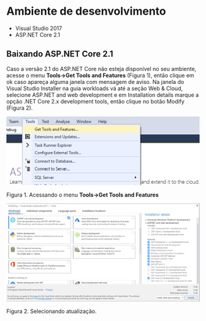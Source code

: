 # Ambiente de desenvolvimento

 - Visual Studio 2017
 - ASP.NET Core 2.1
 

 ## Baixando ASP.NET Core 2.1
 
 Caso a versão 2.1 do ASP.NET Core não esteja disponível no seu ambiente, acesse o menu **Tools->Get Tools and Features** (Figura 1), então clique em ok caso apareça alguma janela com mensagem de aviso. Na janela do Visual Studio Installer na guia workloads vá até a seção Web & Cloud, selecione ASP.NET and web development e em Installation details marque a opção .NET Core 2.x development tools, então clique no botão Modify (Figura 2).

![First_img](/aspnetcoremvc/assets/img/ambiente04.png)

Figura 1. Acessando o menu **Tools->Get Tools and Features**

![Second_img](/aspnetcoremvc/assets/img/ambiente05.png)

Figura 2. Selecionando atualização.
